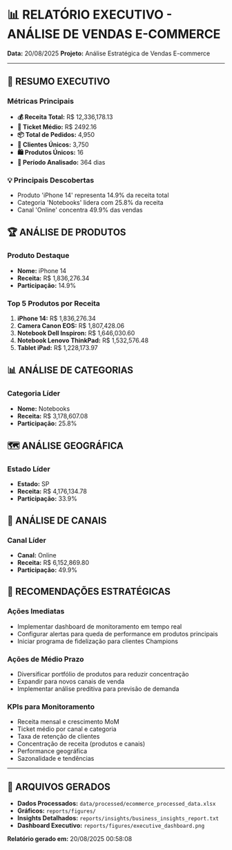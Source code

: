# 📊 RELATÓRIO EXECUTIVO - ANÁLISE DE VENDAS E-COMMERCE

**Data:** 20/08/2025
**Projeto:** Análise Estratégica de Vendas E-commerce

---

## 🎯 RESUMO EXECUTIVO

### Métricas Principais

- **💰 Receita Total:** R$ 12,336,178.13
- **🎫 Ticket Médio:** R$ 2492.16
- **📦 Total de Pedidos:** 4,950
- **👥 Clientes Únicos:** 3,750
- **🛍️ Produtos Únicos:** 16
- **📅 Período Analisado:** 364 dias

### 💡 Principais Descobertas

- Produto 'iPhone 14' representa 14.9% da receita total
- Categoria 'Notebooks' lidera com 25.8% da receita
- Canal 'Online' concentra 49.9% das vendas

## 🏆 ANÁLISE DE PRODUTOS

### Produto Destaque
- **Nome:** iPhone 14
- **Receita:** R$ 1,836,276.34
- **Participação:** 14.9%

### Top 5 Produtos por Receita

1. **iPhone 14:** R$ 1,836,276.34
2. **Camera Canon EOS:** R$ 1,807,428.06
3. **Notebook Dell Inspiron:** R$ 1,646,030.60
4. **Notebook Lenovo ThinkPad:** R$ 1,532,576.48
5. **Tablet iPad:** R$ 1,228,173.97

## 📊 ANÁLISE DE CATEGORIAS

### Categoria Líder
- **Nome:** Notebooks
- **Receita:** R$ 3,178,607.08
- **Participação:** 25.8%

## 🗺️ ANÁLISE GEOGRÁFICA

### Estado Líder
- **Estado:** SP
- **Receita:** R$ 4,176,134.78
- **Participação:** 33.9%

## 📱 ANÁLISE DE CANAIS

### Canal Líder
- **Canal:** Online
- **Receita:** R$ 6,152,869.80
- **Participação:** 49.9%

## 🚀 RECOMENDAÇÕES ESTRATÉGICAS

### Ações Imediatas

- Implementar dashboard de monitoramento em tempo real
- Configurar alertas para queda de performance em produtos principais
- Iniciar programa de fidelização para clientes Champions

### Ações de Médio Prazo

- Diversificar portfólio de produtos para reduzir concentração
- Expandir para novos canais de venda
- Implementar análise preditiva para previsão de demanda

### KPIs para Monitoramento

- Receita mensal e crescimento MoM
- Ticket médio por canal e categoria
- Taxa de retenção de clientes
- Concentração de receita (produtos e canais)
- Performance geográfica
- Sazonalidade e tendências

---

## 📁 ARQUIVOS GERADOS

- **Dados Processados:** `data/processed/ecommerce_processed_data.xlsx`
- **Gráficos:** `reports/figures/`
- **Insights Detalhados:** `reports/insights/business_insights_report.txt`
- **Dashboard Executivo:** `reports/figures/executive_dashboard.png`

**Relatório gerado em:** 20/08/2025 00:58:08
